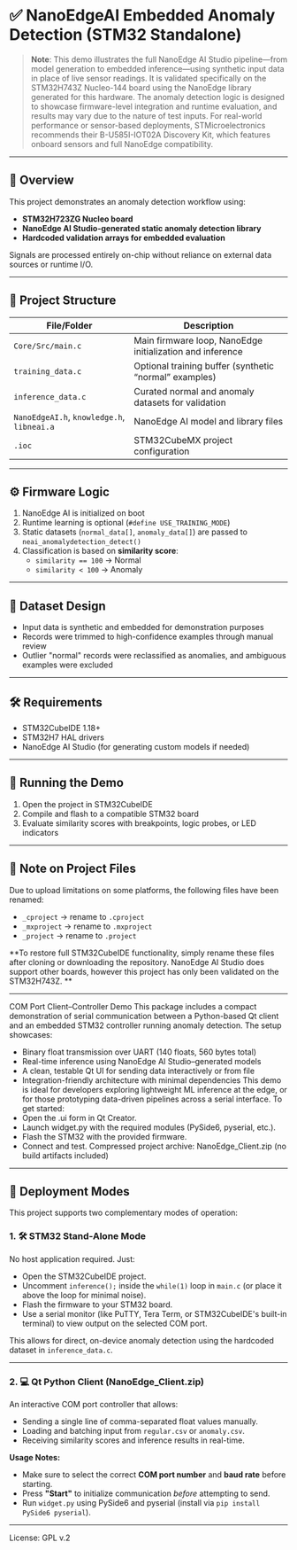 
# ✅ NanoEdgeAI Embedded Anomaly Detection (STM32 Standalone)

> **Note**: This demo illustrates the full NanoEdge AI Studio pipeline—from model generation to embedded inference—using synthetic input data in place of live sensor readings. It is validated specifically on the STM32H743Z Nucleo-144 board using the NanoEdge library generated for this hardware. The anomaly detection logic is designed to showcase firmware-level integration and runtime evaluation, and results may vary due to the nature of test inputs.
For real-world performance or sensor-based deployments, STMicroelectronics recommends their B-U585I-IOT02A Discovery Kit, which features onboard sensors and full NanoEdge compatibility.


---

## 🔧 Overview

This project demonstrates an anomaly detection workflow using:

- **STM32H723ZG Nucleo board**
- **NanoEdge AI Studio-generated static anomaly detection library**
- **Hardcoded validation arrays for embedded evaluation**

Signals are processed entirely on-chip without reliance on external data sources or runtime I/O.

---

## 📂 Project Structure

| File/Folder           | Description                                                  |
|-----------------------|--------------------------------------------------------------|
| `Core/Src/main.c`     | Main firmware loop, NanoEdge initialization and inference    |
| `training_data.c`     | Optional training buffer (synthetic “normal” examples)       |
| `inference_data.c`    | Curated normal and anomaly datasets for validation           |
| `NanoEdgeAI.h`, `knowledge.h`, `libneai.a` | NanoEdge AI model and library files              |
| `.ioc`                | STM32CubeMX project configuration                            |

---

## ⚙️ Firmware Logic

1. NanoEdge AI is initialized on boot
2. Runtime learning is optional (`#define USE_TRAINING_MODE`)
3. Static datasets (`normal_data[]`, `anomaly_data[]`) are passed to `neai_anomalydetection_detect()`
4. Classification is based on **similarity score**:
   - `similarity == 100` → Normal  
   - `similarity < 100` → Anomaly

---

## 🧪 Dataset Design

- Input data is synthetic and embedded for demonstration purposes
- Records were trimmed to high-confidence examples through manual review
- Outlier "normal" records were reclassified as anomalies, and ambiguous examples were excluded

---

## 🛠️ Requirements

- STM32CubeIDE 1.18+
- STM32H7 HAL drivers
- NanoEdge AI Studio (for generating custom models if needed)

---

## 🚀 Running the Demo

1. Open the project in STM32CubeIDE
2. Compile and flash to a compatible STM32 board
3. Evaluate similarity scores with breakpoints, logic probes, or LED indicators

---

## 📁 Note on Project Files

Due to upload limitations on some platforms, the following files have been renamed:

- `_cproject` → rename to `.cproject`  
- `_mxproject` → rename to `.mxproject`  
- `_project` → rename to `.project`

**To restore full STM32CubeIDE functionality, simply rename these files after cloning or downloading the repository.   NanoEdge AI Studio does support other boards, however this project has only been validated on the STM32H743Z. **

---
COM Port Client–Controller Demo
This package includes a compact demonstration of serial communication between a Python-based Qt client and an embedded STM32 controller running anomaly detection. The setup showcases:
- Binary float transmission over UART (140 floats, 560 bytes total)
- Real-time inference using NanoEdge AI Studio–generated models
- A clean, testable Qt UI for sending data interactively or from file
- Integration-friendly architecture with minimal dependencies
This demo is ideal for developers exploring lightweight ML inference at the edge, or for those prototyping data-driven pipelines across a serial interface.
To get started:
- Open the .ui form in Qt Creator.
- Launch widget.py with the required modules (PySide6, pyserial, etc.).
- Flash the STM32 with the provided firmware.
- Connect and test.
  Compressed project archive: NanoEdge_Client.zip (no build artifacts included)


---

## 🧭 Deployment Modes

This project supports two complementary modes of operation:

### 1. 🛠️ STM32 Stand-Alone Mode
No host application required. Just:
- Open the STM32CubeIDE project.
- Uncomment `inference();` inside the `while(1)` loop in `main.c` (or place it above the loop for minimal noise).
- Flash the firmware to your STM32 board.
- Use a serial monitor (like PuTTY, Tera Term, or STM32CubeIDE's built-in terminal) to view output on the selected COM port.

This allows for direct, on-device anomaly detection using the hardcoded dataset in `inference_data.c`.

---

### 2. 💻 Qt Python Client (NanoEdge_Client.zip)
An interactive COM port controller that allows:
- Sending a single line of comma-separated float values manually.
- Loading and batching input from `regular.csv` or `anomaly.csv`.
- Receiving similarity scores and inference results in real-time.

**Usage Notes:**
- Make sure to select the correct **COM port number** and **baud rate** before starting.
- Press **"Start"** to initialize communication *before* attempting to send.
- Run `widget.py` using PySide6 and pyserial (install via `pip install PySide6 pyserial`).

---


License: GPL v.2
